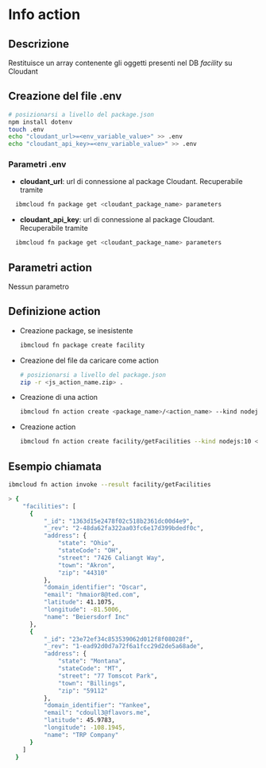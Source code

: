 # Info action

## Descrizione

Restituisce un array contenente gli oggetti presenti nel DB _facility_ su Cloudant

## Creazione del file .env

  ```bash
  # posizionarsi a livello del package.json
  npm install dotenv
  touch .env
  echo "cloudant_url>=<env_variable_value>" >> .env
  echo "cloudant_api_key>=<env_variable_value>" >> .env
  ```

### Parametri .env

* **cloudant_url**: url di connessione al package Cloudant. Recuperabile tramite

```bash
  ibmcloud fn package get <cloudant_package_name> parameters
  ```

* **cloudant_api_key**: url di connessione al package Cloudant. Recuperabile tramite

```bash
  ibmcloud fn package get <cloudant_package_name> parameters
  ```

## Parametri action

Nessun parametro

## Definizione action

* Creazione package, se inesistente

  ```bash
  ibmcloud fn package create facility
  ```

* Creazione del file da caricare come action

  ```bash
  # posizionarsi a livello del package.json
  zip -r <js_action_name.zip> .
  ```

* Creazione di una action

  ```bash
  ibmcloud fn action create <package_name>/<action_name> --kind nodejs:10 <js_action_name.zip>
  ```

* Creazione action

  ```bash
  ibmcloud fn action create facility/getFacilities --kind nodejs:10 <path_to_zip>
  ```

## Esempio chiamata

  ```bash
  ibmcloud fn action invoke --result facility/getFacilities
  
  > {
      "facilities": [
        {
            "_id": "1363d15e2478f02c518b2361dc00d4e9",
            "_rev": "2-48da62fa322aa03fc6e17d399bdedf0c",
            "address": {
                "state": "Ohio",
                "stateCode": "OH",
                "street": "7426 Caliangt Way",
                "town": "Akron",
                "zip": "44310"
            },
            "domain_identifier": "Oscar",
            "email": "hmaior8@ted.com",
            "latitude": 41.1075,
            "longitude": -81.5006,
            "name": "Beiersdorf Inc"
        },
        {
            "_id": "23e72ef34c853539062d012f8f08028f",
            "_rev": "1-ead92d0d7a72f6a1fcc29d2de5a68ade",
            "address": {
                "state": "Montana",
                "stateCode": "MT",
                "street": "77 Tomscot Park",
                "town": "Billings",
                "zip": "59112"
            },
            "domain_identifier": "Yankee",
            "email": "cdoull3@flavors.me",
            "latitude": 45.9783,
            "longitude": -108.1945,
            "name": "TRP Company"
        }
      ]
    }
  ```
